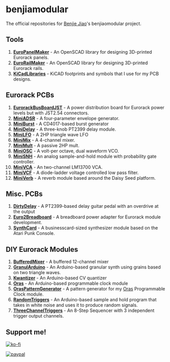 # benjiamodular

The official repositories for [Benjie Jiao](https://github.com/benjiao)'s benjiaomodular project.


## Tools
1. **[EuroPanelMaker](https://github.com/benjiaomodular/EuroPanelMaker)** - An OpenSCAD library for designing 3D-printed Eurorack panels.
1. **[EuroRailMaker](https://github.com/benjiaomodular/EuroRailMaker)** - An OpenSCAD library for designing 3D-printed Eurorack rails.
1. **[KiCadLibraries](https://github.com/benjiaomodular/KiCadLibraries)** - KiCAD footprints and symbols that I use for my PCB designs.

## Eurorack PCBs
1. **[EurorackBusBoardJST](https://github.com/benjiaomodular/EurorackBusBoardJST)** - A power distribution board for Eurorack power levels but with JST2.54 connectors.
1. **[MiniADSR](https://github.com/benjiaomodular/MiniADSR)** - A four-parameter envelope generator.
1. **[MiniBurst](https://github.com/benjiaomodular/MiniBurst)** - A CD4017-based burst generator
1. **[MiniDelay](https://github.com/benjiaomodular/MiniDelay)** - A three-knob PT2399 delay module.
1. **[MiniLFO](https://github.com/benjiaomodular/MiniLFO)** - A 2HP triangle wave LFO
1. **[MiniMix](https://github.com/benjiaomodular/MiniMix)** - A 4-channel mixer.
1. **[MiniMult](https://github.com/benjiaomodular/MiniMult)** - A passive 2HP mult.
1. **[MiniOSC](https://github.com/benjiaomodular/MiniOSC)** - A volt-per octave, dual waveform VCO.
1. **[MiniSNH](https://github.com/benjiaomodular/MiniSNH)** - An analog sample-and-hold module with probability gate controller. 
1. **[MiniVCA](https://github.com/benjiaomodular/MiniVCA)** - An two-channel LM13700 VCA.
1. **[MiniVCF](https://github.com/benjiaomodular/MiniVCF)** - A diode-ladder voltage controlled low pass filter.
1. **[MiniVerb](https://github.com/benjiaomodular/MiniVerb)** - A reverb module based around the Daisy Seed platform.

## Misc. PCBs
1. **[DirtyDelay](https://github.com/benjiaomodular/DirtyDelay)** - A PT2399-based delay guitar pedal with an overdrive at the output
1. **[Euro2Breadboard](https://github.com/benjiaomodular/euro2breadboard)** - A breadboard power adapter for Eurorack module development.
1. **[SynthCard](https://github.com/benjiaomodular/SynthCard)** - A businesscard-sized synthesizer module based on the Atari Punk Console.


## DIY Eurorack Modules
1. **[BufferedMixer](https://github.com/benjiaomodular/BufferedMixer)** - A buffered 12-channel mixer
1. **[GranulArduino](https://github.com/benjiaomodular/GranulArduino)** - An Arduino-based granular synth using grains based on two triangle waves. 
1. **[Kwantizer](https://github.com/benjiaomodular/Kwantizer)** - An Arduino-based CV quantizer
1. **[Oras](https://github.com/benjiaomodular/Oras)** - An Arduino-based programmable clock module
1. **[OrasPatternGenerator](https://github.com/benjiaomodular/Oras)** - A pattern generator for my [Oras](https://github.com/benjiaomodular/Oras) Programmable Clock module.
1. **[RandomTriggers](https://github.com/benjiaomodular/RandomTriggers)** - An Arduino-based sample and hold program that takes in white noise and uses it to produce random signals.
1. **[ThreeChannelTriggers](https://github.com/benjiaomodular/ThreeChannelTriggers)** - An 8-Step Sequencer with 3 independent trigger output channels.

## Support me!


[![ko-fi](https://ko-fi.com/img/githubbutton_sm.svg)](https://ko-fi.com/C0C24WFYS) 

[![paypal](https://www.paypalobjects.com/en_US/i/btn/btn_donateCC_LG.gif)](https://paypal.me/benjiao?country.x=PH&locale.x=en_US)

